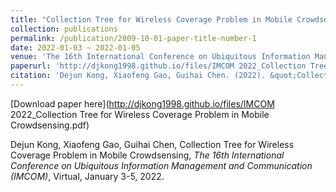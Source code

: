 ```yaml
---
title: "Collection Tree for Wireless Coverage Problem in Mobile Crowdsensing"
collection: publications
permalink: /publication/2009-10-01-paper-title-number-1
date: 2022-01-03 ~ 2022-01-05
venue: 'The 16th International Conference on Ubiquitous Information Management and Communication (IMCOM)'
paperurl: 'http://djkong1998.github.io/files/IMCOM 2022_Collection Tree for Wireless Coverage Problem in Mobile Crowdsensing.pdf'
citation: 'Dejun Kong, Xiaofeng Gao, Guihai Chen. (2022). &quot;Collection Tree for Wireless Coverage Problem in Mobile Crowdsensing.&quot; <i>The 16th International Conference on Ubiquitous Information Management and Communication (IMCOM)</i>.'
---
```

[Download paper here](http://djkong1998.github.io/files/IMCOM 2022_Collection Tree for Wireless Coverage Problem in Mobile Crowdsensing.pdf)

Dejun Kong, Xiaofeng Gao, Guihai Chen, Collection Tree for Wireless Coverage Problem in Mobile Crowdsensing, <i>The 16th International Conference on Ubiquitous Information Management and Communication (IMCOM)</i>, Virtual, January 3-5, 2022.
